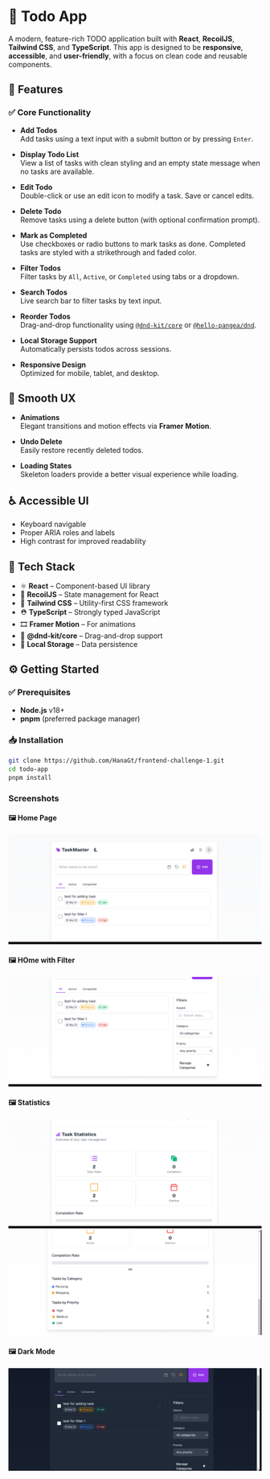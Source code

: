 # 📝 Todo App

A modern, feature-rich TODO application built with **React**, **RecoilJS**, **Tailwind CSS**, and **TypeScript**. This app is designed to be **responsive**, **accessible**, and **user-friendly**, with a focus on clean code and reusable components.

## 🚀 Features

### ✅ Core Functionality

- **Add Todos**  
  Add tasks using a text input with a submit button or by pressing `Enter`.

- **Display Todo List**  
  View a list of tasks with clean styling and an empty state message when no tasks are available.

- **Edit Todo**  
  Double-click or use an edit icon to modify a task. Save or cancel edits.

- **Delete Todo**  
  Remove tasks using a delete button (with optional confirmation prompt).

- **Mark as Completed**  
  Use checkboxes or radio buttons to mark tasks as done. Completed tasks are styled with a strikethrough and faded color.

- **Filter Todos**  
  Filter tasks by `All`, `Active`, or `Completed` using tabs or a dropdown.

- **Search Todos**  
  Live search bar to filter tasks by text input.

- **Reorder Todos**  
  Drag-and-drop functionality using [`@dnd-kit/core`](https://github.com/clauderic/dnd-kit) or [`@hello-pangea/dnd`](https://github.com/hello-pangea/dnd).

- **Local Storage Support**  
  Automatically persists todos across sessions.

- **Responsive Design**  
  Optimized for mobile, tablet, and desktop.

## 🎨 Smooth UX

- **Animations**  
  Elegant transitions and motion effects via **Framer Motion**.

- **Undo Delete**  
  Easily restore recently deleted todos.

- **Loading States**  
  Skeleton loaders provide a better visual experience while loading.

## ♿ Accessible UI

- Keyboard navigable  
- Proper ARIA roles and labels  
- High contrast for improved readability

## 🧰 Tech Stack

- ⚛️ **React** – Component-based UI library  
- 🎯 **RecoilJS** – State management for React  
- 🎨 **Tailwind CSS** – Utility-first CSS framework  
- ⛑ **TypeScript** – Strongly typed JavaScript  
- 🎞 **Framer Motion** – For animations  
- 🧩 **@dnd-kit/core** – Drag-and-drop support  
- 💾 **Local Storage** – Data persistence

## ⚙️ Getting Started

### ✅ Prerequisites

- **Node.js** v18+
- **pnpm** (preferred package manager)

### 📥 Installation

```bash
git clone https://github.com/HanaGt/frontend-challenge-1.git
cd todo-app
pnpm install
```
### Screenshots

#### 🖼️ Home Page
![Home Page](apps/todo-app/public/screenshots/screenshot1.png)

#### 🖼️ HOme with Filter
![Home with Filter](apps/todo-app/public/screenshots/screenshot2.png)

#### 🖼️ Statistics
![Statistics](apps/todo-app/public/screenshots/screenshot3.png)![Statistics](apps/todo-app/public/screenshots/screenshot4.png)

#### 🖼️ Dark Mode
![Dark Mode](apps/todo-app/public/screenshots/screenshot5.png)


